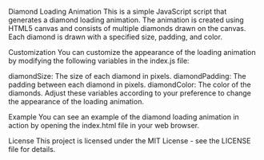 Diamond Loading Animation
This is a simple JavaScript script that generates a diamond loading animation. The animation is created using HTML5 canvas and consists of multiple diamonds drawn on the canvas. Each diamond is drawn with a specified size, padding, and color.

Customization
You can customize the appearance of the loading animation by modifying the following variables in the index.js file:

diamondSize: The size of each diamond in pixels.
diamondPadding: The padding between each diamond in pixels.
diamondColor: The color of the diamonds.
Adjust these variables according to your preference to change the appearance of the loading animation.

Example
You can see an example of the diamond loading animation in action by opening the index.html file in your web browser.

License
This project is licensed under the MIT License - see the LICENSE file for details.